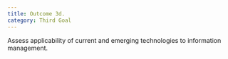 ```yaml
---
title: Outcome 3d.
category: Third Goal
---
```

Assess applicability of current and emerging technologies to information management. 
